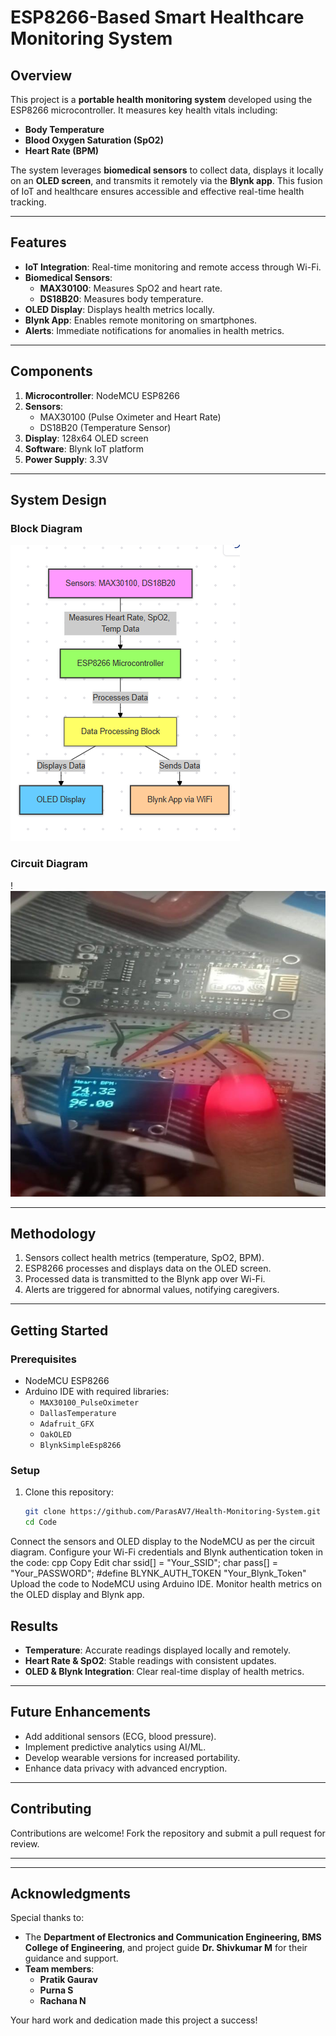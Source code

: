 # ESP8266-Based Smart Healthcare Monitoring System

## Overview
This project is a **portable health monitoring system** developed using the ESP8266 microcontroller. It measures key health vitals including:
- **Body Temperature**
- **Blood Oxygen Saturation (SpO2)**
- **Heart Rate (BPM)**

The system leverages **biomedical sensors** to collect data, displays it locally on an **OLED screen**, and transmits it remotely via the **Blynk app**. This fusion of IoT and healthcare ensures accessible and effective real-time health tracking.

---

## Features
- **IoT Integration**: Real-time monitoring and remote access through Wi-Fi.
- **Biomedical Sensors**:
  - **MAX30100**: Measures SpO2 and heart rate.
  - **DS18B20**: Measures body temperature.
- **OLED Display**: Displays health metrics locally.
- **Blynk App**: Enables remote monitoring on smartphones.
- **Alerts**: Immediate notifications for anomalies in health metrics.

---

## Components
1. **Microcontroller**: NodeMCU ESP8266
2. **Sensors**:
   - MAX30100 (Pulse Oximeter and Heart Rate)
   - DS18B20 (Temperature Sensor)
3. **Display**: 128x64 OLED screen
4. **Software**: Blynk IoT platform
5. **Power Supply**: 3.3V

---

## System Design
### Block Diagram
![alt text](image.png)

### Circuit Diagram
!![alt text](Output/img/image.png)

---

## Methodology
1. Sensors collect health metrics (temperature, SpO2, BPM).
2. ESP8266 processes and displays data on the OLED screen.
3. Processed data is transmitted to the Blynk app over Wi-Fi.
4. Alerts are triggered for abnormal values, notifying caregivers.

---

## Getting Started
### Prerequisites
- NodeMCU ESP8266
- Arduino IDE with required libraries:
  - `MAX30100_PulseOximeter`
  - `DallasTemperature`
  - `Adafruit_GFX`
  - `OakOLED`
  - `BlynkSimpleEsp8266`

### Setup
1. Clone this repository:
   ```bash
   git clone https://github.com/ParasAV7/Health-Monitoring-System.git
   cd Code

Connect the sensors and OLED display to the NodeMCU as per the circuit diagram.
Configure your Wi-Fi credentials and Blynk authentication token in the code:
cpp
Copy
Edit
char ssid[] = "Your_SSID";
char pass[] = "Your_PASSWORD";
#define BLYNK_AUTH_TOKEN "Your_Blynk_Token"
Upload the code to NodeMCU using Arduino IDE.
Monitor health metrics on the OLED display and Blynk app.


## Results
- **Temperature**: Accurate readings displayed locally and remotely.
- **Heart Rate & SpO2**: Stable readings with consistent updates.
- **OLED & Blynk Integration**: Clear real-time display of health metrics.

---

## Future Enhancements
- Add additional sensors (ECG, blood pressure).
- Implement predictive analytics using AI/ML.
- Develop wearable versions for increased portability.
- Enhance data privacy with advanced encryption.

---

## Contributing
Contributions are welcome! Fork the repository and submit a pull request for review.

---



---

## Acknowledgments
Special thanks to:
- The **Department of Electronics and Communication Engineering, BMS College of Engineering**, and project guide **Dr. Shivkumar M** for their guidance and support.
- **Team members**:
  - **Pratik Gaurav**
  - **Purna S**
  - **Rachana N**

Your hard work and dedication made this project a success!

